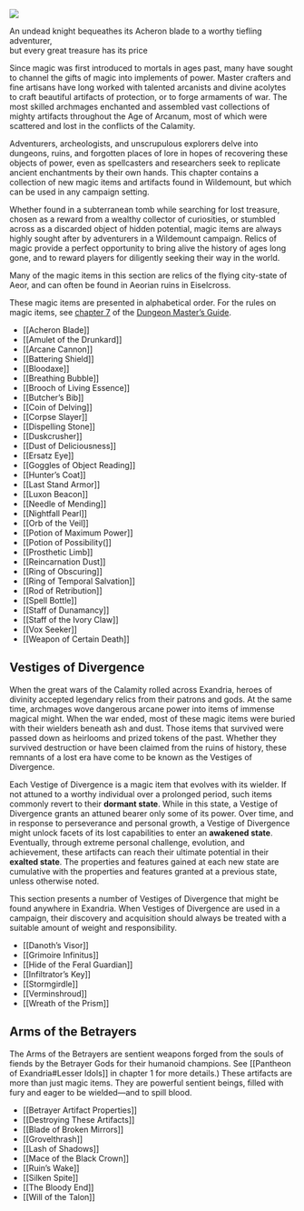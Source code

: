 [![](https://media.dndbeyond.com/compendium-images/egtw/yDOyqyOocErRgYJK/06-01.jpg)](https://media.dndbeyond.com/compendium-images/egtw/yDOyqyOocErRgYJK/06-01.jpg)

An undead knight bequeathes its Acheron blade to a worthy tiefling adventurer,  
but every great treasure has its price

Since magic was first introduced to mortals in ages past, many have sought to channel the gifts of magic into implements of power. Master crafters and fine artisans have long worked with talented arcanists and divine acolytes to craft beautiful artifacts of protection, or to forge armaments of war. The most skilled archmages enchanted and assembled vast collections of mighty artifacts throughout the Age of Arcanum, most of which were scattered and lost in the conflicts of the Calamity.

Adventurers, archeologists, and unscrupulous explorers delve into dungeons, ruins, and forgotten places of lore in hopes of recovering these objects of power, even as spellcasters and researchers seek to replicate ancient enchantments by their own hands. This chapter contains a collection of new magic items and artifacts found in Wildemount, but which can be used in any campaign setting.

Whether found in a subterranean tomb while searching for lost treasure, chosen as a reward from a wealthy collector of curiosities, or stumbled across as a discarded object of hidden potential, magic items are always highly sought after by adventurers in a Wildemount campaign. Relics of magic provide a perfect opportunity to bring alive the history of ages long gone, and to reward players for diligently seeking their way in the world.

Many of the magic items in this section are relics of the flying city-state of Aeor, and can often be found in Aeorian ruins in Eiselcross. 


These magic items are presented in alphabetical order. For the rules on magic items, see [chapter 7](https://www.dndbeyond.com/sources/dmg/treasure#MagicItems "chapter 7") of the [Dungeon Master’s Guide](https://www.dndbeyond.com/sources/dmg "Dungeon Master’s Guide").

- [[Acheron Blade]]
- [[Amulet of the Drunkard]]
- [[Arcane Cannon]]
- [[Battering Shield]]
- [[Bloodaxe]]
- [[Breathing Bubble]]
- [[Brooch of Living Essence]]
- [[Butcher’s Bib]]
- [[Coin of Delving]]
- [[Corpse Slayer]]
- [[Dispelling Stone]]
- [[Duskcrusher]]
- [[Dust of Deliciousness]]
- [[Ersatz Eye]]
- [[Goggles of Object Reading]]
- [[Hunter’s Coat]]
- [[Last Stand Armor]]
- [[Luxon Beacon]]
- [[Needle of Mending]]
- [[Nightfall Pearl]]
- [[Orb of the Veil]]
- [[Potion of Maximum Power]]
- [[Potion of Possibility(]]
- [[Prosthetic Limb]]
- [[Reincarnation Dust]]
- [[Ring of Obscuring]]
- [[Ring of Temporal Salvation]]
- [[Rod of Retribution]]
- [[Spell Bottle]]
- [[Staff of Dunamancy]]
- [[Staff of the Ivory Claw]]
- [[Vox Seeker]]
- [[Weapon of Certain Death]]

## Vestiges of Divergence

When the great wars of the Calamity rolled across Exandria, heroes of divinity accepted legendary relics from their patrons and gods. At the same time, archmages wove dangerous arcane power into items of immense magical might. When the war ended, most of these magic items were buried with their wielders beneath ash and dust. Those items that survived were passed down as heirlooms and prized tokens of the past. Whether they survived destruction or have been claimed from the ruins of history, these remnants of a lost era have come to be known as the Vestiges of Divergence.

Each Vestige of Divergence is a magic item that evolves with its wielder. If not attuned to a worthy individual over a prolonged period, such items commonly revert to their **dormant state**. While in this state, a Vestige of Divergence grants an attuned bearer only some of its power. Over time, and in response to perseverance and personal growth, a Vestige of Divergence might unlock facets of its lost capabilities to enter an **awakened state**. Eventually, through extreme personal challenge, evolution, and achievement, these artifacts can reach their ultimate potential in their **exalted state**. The properties and features gained at each new state are cumulative with the properties and features granted at a previous state, unless otherwise noted.

This section presents a number of Vestiges of Divergence that might be found anywhere in Exandria. When Vestiges of Divergence are used in a campaign, their discovery and acquisition should always be treated with a suitable amount of weight and responsibility.

- [[Danoth’s Visor]]
- [[Grimoire Infinitus]]
- [[Hide of the Feral Guardian]]
- [[Infiltrator’s Key]]
- [[Stormgirdle]]
- [[Verminshroud]]
- [[Wreath of the Prism]]

## Arms of the Betrayers

The Arms of the Betrayers are sentient weapons forged from the souls of fiends by the Betrayer Gods for their humanoid champions. See [[Pantheon of Exandria#Lesser Idols]] in chapter 1 for more details.) These artifacts are more than just magic items. They are powerful sentient beings, filled with fury and eager to be wielded—and to spill blood.

- [[Betrayer Artifact Properties]]
- [[Destroying These Artifacts]]
- [[Blade of Broken Mirrors]]
- [[Grovelthrash]]
- [[Lash of Shadows]]
- [[Mace of the Black Crown]]
- [[Ruin’s Wake]]
- [[Silken Spite]]
- [[The Bloody End]]
- [[Will of the Talon]]
